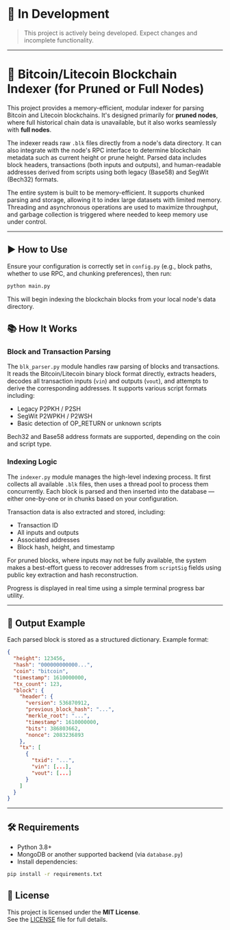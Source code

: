 # 🚧 In Development

> This project is actively being developed. Expect changes and incomplete functionality.

---

# 🧱 Bitcoin/Litecoin Blockchain Indexer (for Pruned or Full Nodes)

This project provides a memory-efficient, modular indexer for parsing Bitcoin and Litecoin blockchains. It's designed primarily for **pruned nodes**, where full historical chain data is unavailable, but it also works seamlessly with **full nodes**.

The indexer reads raw `.blk` files directly from a node's data directory. It can also integrate with the node's RPC interface to determine blockchain metadata such as current height or prune height. Parsed data includes block headers, transactions (both inputs and outputs), and human-readable addresses derived from scripts using both legacy (Base58) and SegWit (Bech32) formats.

The entire system is built to be memory-efficient. It supports chunked parsing and storage, allowing it to index large datasets with limited memory. Threading and asynchronous operations are used to maximize throughput, and garbage collection is triggered where needed to keep memory use under control.

---

## ▶️ How to Use

Ensure your configuration is correctly set in `config.py` (e.g., block paths, whether to use RPC, and chunking preferences), then run:

```bash
python main.py
```

This will begin indexing the blockchain blocks from your local node's data directory.

## 📚 How It Works

### Block and Transaction Parsing

The `blk_parser.py` module handles raw parsing of blocks and transactions. It reads the Bitcoin/Litecoin binary block format directly, extracts headers, decodes all transaction inputs (`vin`) and outputs (`vout`), and attempts to derive the corresponding addresses. It supports various script formats including:

- Legacy P2PKH / P2SH
- SegWit P2WPKH / P2WSH
- Basic detection of OP_RETURN or unknown scripts

Bech32 and Base58 address formats are supported, depending on the coin and script type.

### Indexing Logic

The `indexer.py` module manages the high-level indexing process. It first collects all available `.blk` files, then uses a thread pool to process them concurrently. Each block is parsed and then inserted into the database — either one-by-one or in chunks based on your configuration.

Transaction data is also extracted and stored, including:

- Transaction ID
- All inputs and outputs
- Associated addresses
- Block hash, height, and timestamp

For pruned blocks, where inputs may not be fully available, the system makes a best-effort guess to recover addresses from `scriptSig` fields using public key extraction and hash reconstruction.

Progress is displayed in real time using a simple terminal progress bar utility.

---

## 🧪 Output Example

Each parsed block is stored as a structured dictionary. Example format:

```json
{
  "height": 123456,
  "hash": "000000000000...",
  "coin": "bitcoin",
  "timestamp": 1610000000,
  "tx_count": 123,
  "block": {
    "header": {
      "version": 536870912,
      "previous_block_hash": "...",
      "merkle_root": "...",
      "timestamp": 1610000000,
      "bits": 386803662,
      "nonce": 2083236893
    },
    "tx": [
      {
        "txid": "...",
        "vin": [...],
        "vout": [...]
      }
    ]
  }
}
```

---

## 🛠 Requirements

- Python 3.8+
- MongoDB or another supported backend (via `database.py`)
- Install dependencies:

```bash
pip install -r requirements.txt
```


## 📜 License

This project is licensed under the **MIT License**.  
See the [LICENSE](LICENSE) file for full details.
